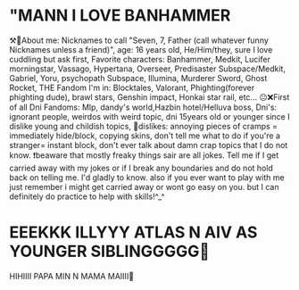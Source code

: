 # "MANN I LOVE BANHAMMER 
⚒️💜About me: Nicknames to call "Seven, 7, Father (call whatever funny Nicknames unless a friend)", age: 16 years old, He/Him/they, sure I love cuddling but ask first, Favorite characters: Banhammer, Medkit, Lucifer morningstar, Vassago, Hypertana, Overseer, Predisaster Subspace/Medkit, Gabriel, Yoru, psychopath Subspace, Illumina, Murderer Sword, Ghost Rocket, THE Fandom I'm in: Blocktales, Valorant, Phighting(forever phighting dude), brawl stars, Genshin impact, Honkai star rail, etc...
😐❌First of all Dni Fandoms: Mlp, dandy's world,Hazbin hotel/Helluva boss, Dni's: ignorant people, weirdos with weird topic, dni 15years old or younger since I dislike young and childish topics,
🚫dislikes: annoying pieces of cramps = immediately hide/block, copying skins, don't tell me what to do if you're a stranger= instant block, don't ever talk about damn crap topics that I do not know. 
❗beaware that mostly freaky things sair are all jokes. Tell me if I get carried away with my jokes or if I break any boundaries and do not hold back on telling me. I'd gladly to know. also if you ever want to play with me just remember i might get carried away or wont go easy on you. but I can definitely do practice to help with skills!^_^
# EEEKKK ILLYYY ATLAS N AIV AS YOUNGER SIBLINGGGGG🥹
HIHIIII PAPA MIN N MAMA MAIIII🥰
